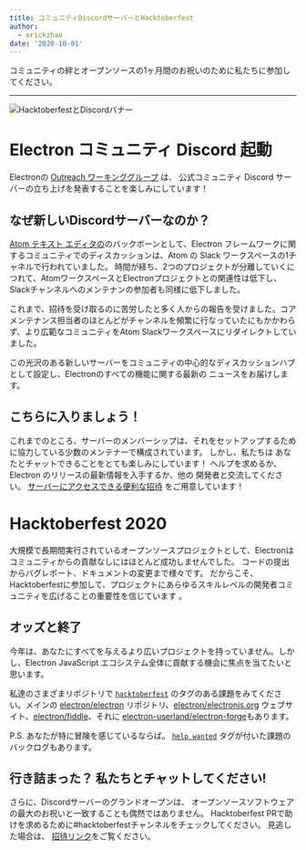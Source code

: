 ```yaml
---
title: コミュニティDiscordサーバーとHacktoberfest
author:
  - erickzhao
date: '2020-10-01'
---
```


コミュニティの絆とオープンソースの1ヶ月間のお祝いのために私たちに参加してください。

---

![HacktoberfestとDiscordバナー](https://user-images.githubusercontent.com/16010076/94834005-add7b380-03c4-11eb-8dfc-af5e3972fa53.png)


# Electron コミュニティ Discord 起動
Electronの [Outreach ワーキンググループ](https://github.com/electron/governance/tree/master/wg-outreach) は、 公式コミュニティ Discord サーバーの立ち上げを発表することを楽しみにしています！

## なぜ新しいDiscordサーバーなのか？
[Atom テキスト エディタの](https://atom.io/)のバックボーンとして、Electron フレームワークに関するコミュニティでのディスカッションは、Atom の Slack ワークスペースの1チャネルで行われていました。 時間が経ち、2つのプロジェクトが分離していくにつれて、AtomワークスペースとElectronプロジェクトとの関連性は低下し、Slackチャンネルへのメンテナンの参加者も同様に低下しました。

これまで、招待を受け取るのに苦労したと多く人からの報告を受けました。コアメンテナンス担当者のほとんどがチャンネルを頻繁に行なっていたにもかかわらず、より広範なコミュニティをAtom Slackワークスペースにリダイレクトしていました。

この光沢のある新しいサーバーをコミュニティの中心的なディスカッションハブとして設定し、Electronのすべての機能に関する最新の ニュースをお届けします。

## こちらに入りましょう！
これまでのところ、サーバーのメンバーシップは、それをセットアップするために協力している少数のメンテナーで構成されています。 しかし、私たちは あなたとチャットできることをとても楽しみにしています！ ヘルプを求めるか、Electron のリリースの最新情報を入手するか、他の 開発者と交流してください。 [サーバーにアクセスできる便利な招待](https://discord.gg/H6uTh7m) をご用意しています！

# Hacktoberfest 2020
大規模で長期間実行されているオープンソースプロジェクトとして、Electronはコミュニティからの貢献なしにはほとんど成功しませんでした。 コードの提出からバグレポート、ドキュメントの変更まで様々です。 だからこそ、Hacktoberfestに参加して、プロジェクトにあらゆるスキルレベルの開発者コミュニティを広げることの重要性を信じています 。

## オッズと終了
今年は、あなたにすべてを与えるより広いプロジェクトを持っていません。しかし、Electron JavaScript エコシステム全体に貢献する機会に焦点を当てたいと思います。

私達のさまざまリポジトリで [`hacktoberfest`](https://github.com/search?q=is%3Aissue+is%3Aopen+label%3Ahacktoberfest+org%3Aelectron+org%3Aelectron-userland) のタグのある課題をみてください。メインの [electron/electron](https://github.com/electron/electron/issues?q=is%3Aopen+is%3Aissue+label%3A%22hacktoberfest%22+) リポジトリ、[electron/electronjs.org](https://github.com/electron/electronjs.org/issues?q=is%3Aopen+is%3Aissue+label%3A%22hacktoberfest%22+) ウェブサイト、[electron/fiddle](https://github.com/electron/fiddle/issues?q=is%3Aopen+is%3Aissue+label%3A%22hacktoberfest%22+)、それに [electron-userland/electron-forge](https://github.com/electron-userland/electron-forge/issues?q=is%3Aopen+is%3Aissue+label%3A%22hacktoberfest%22+)もあります。

P.S. あなたが特に冒険を感じているならば。 [`help wanted`](https://github.com/search?q=is%3Aissue+is%3Aopen+label%3A%22help+wanted%22+org%3Aelectron+org%3Aelectron-userland) タグが付いた課題のバックログもあります。

## 行き詰まった？ 私たちとチャットしてください!
さらに、Discordサーバーのグランドオープンは、 オープンソースソフトウェアの最大のお祝いと一致することも偶然ではありません。 Hacktoberfest PRで助けを求めるために#hacktoberfestチャンネルをチェックしてください。 見逃した場合は、 [招待リンク](https://discord.gg/H6uTh7m)をご覧ください。
